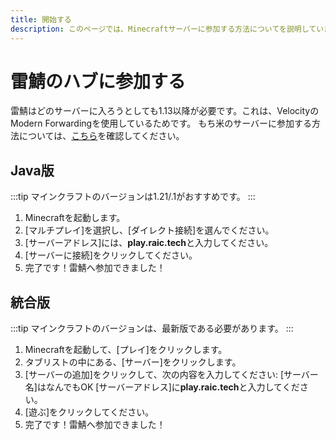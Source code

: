 ```yaml
---
title: 開始する
description: このページでは、Minecraftサーバーに参加する方法についてを説明しています。
---
```


# 雷鯖のハブに参加する
雷鯖はどのサーバーに入ろうとしても1.13以降が必要です。これは、VelocityのModern Forwardingを使用しているためです。
もち米のサーバーに参加する方法については、[こちら](/minecraft/getting-started/mochi)を確認してください。
## Java版
:::tip
マインクラフトのバージョンは1.21/.1がおすすめです。
:::
1. Minecraftを起動します。
2. [マルチプレイ]を選択し、[ダイレクト接続]を選んでください。
3. [サーバーアドレス]には、**play.raic.tech**と入力してください。
4. [サーバーに接続]をクリックしてください。
5. 完了です！雷鯖へ参加できました！
## 統合版
:::tip
マインクラフトのバージョンは、最新版である必要があります。
:::
1. Minecraftを起動して、[プレイ]をクリックします。
2. タブリストの中にある、[サーバー]をクリックします。
3. [サーバーの追加]をクリックして、次の内容を入力してください:
   [サーバー名]はなんでもOK
   [サーバーアドレス]に**play.raic.tech**と入力してください。
4. [遊ぶ]をクリックしてください。
5. 完了です！雷鯖へ参加できました！